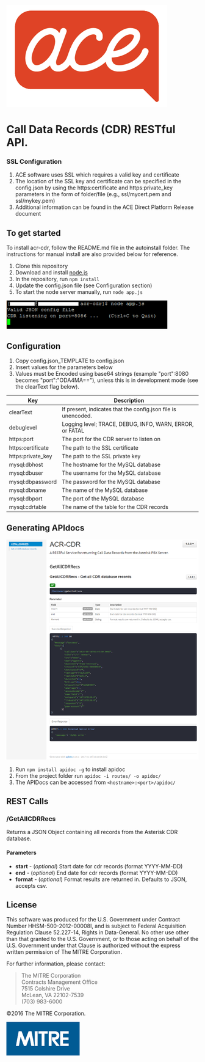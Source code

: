 ﻿![](resources/ace.png)

# Call Data Records (CDR) RESTful API.

### SSL Configuration
1. ACE software uses SSL which requires a valid key and certificate
1. The location of the SSL key and certificate can be specified in the config.json by using the https:certificate and https:private_key parameters in the form of folder/file (e.g., ssl/mycert.pem and ssl/mykey.pem)
1. Additional information can be found in the ACE Direct Platform Release document

## To get started
To install acr-cdr, follow the README.md file in the autoinstall folder. The instructions for manual install are also provided below for reference.
1. Clone this repository
1. Download and install [node.js](https://nodejs.org/en/)
1. In the repository, run `npm install`
1. Update the config.json file (see Configuration section)
1. To start the node server manually, run `node app.js`

![Starting ACR-CDR Image](resources/node_app.png "Starting ACR-CDR")

## Configuration
1. Copy config.json_TEMPLATE to config.json
1. Insert values for the parameters below
1. Values must be Encoded using base64 strings (example "port":8080 becomes "port":"ODA4MA=="), unless this is in development mode (see the clearText flag below).

| Key         | Description |
|-------------|-------------|
| clearText   | If present, indicates that the config.json file is unencoded. |
| debuglevel  | Logging level; TRACE, DEBUG, INFO, WARN, ERROR, or FATAL |
| https:port  | The port for the CDR server to listen on |
| https:certificate | The path to the SSL certificate |
| https:private_key | The path to the SSL private key |
| mysql:dbhost      | The hostname for the MySQL database |
| mysql:dbuser      | The username for the MySQL database |
| mysql:dbpassword  | The password for the MySQL database |
| mysql:dbname      | The name of the MySQL database |
| mysql:dbport      | The port of the MySQL database |
| mysql:cdrtable    | The name of the table for the CDR records |



## Generating APIdocs

![](resources/apidoc.png)

1. Run `npm install apidoc -g` to install apidoc
1. From the project folder run `apidoc -i routes/ -o apidoc/`
1. The APIDocs can be accessed from `<hostname>:<port>/apidoc/`

## REST Calls
### /GetAllCDRRecs
Returns a JSON Object containing all records from the Asterisk CDR database.
#### Parameters
*   **start** - (*optional*) Start date for cdr records (format YYYY-MM-DD)
*   **end** - (*optional*) End date for cdr records (format YYYY-MM-DD)
*   **format** - (*optional*) Format results are returned in. Defaults to JSON, accepts csv.

## License
This software was produced for the U.S. Government under
Contract Number HHSM-500-2012-00008I, and is subject to Federal Acquisition
Regulation Clause 52.227-14, Rights in Data-General. No other use other than
that granted to the U.S. Government, or to those acting on behalf of the U.S.
Government under that Clause is authorized without the express written
permission of The MITRE Corporation.

For further information, please contact:
>The MITRE Corporation<br />
>Contracts Management Office<br />
>7515 Colshire Drive<br />
>McLean, VA 22102-7539<br />
>(703) 983-6000<br />

©2016 The MITRE Corporation.

![The MITRE Corporation Logo](resources/mitrelogo-blueonwhite.jpg "The MITRE Corporation")
